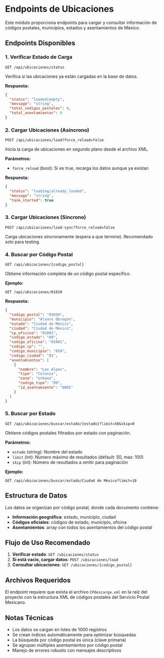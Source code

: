 # Endpoints de Ubicaciones

Este módulo proporciona endpoints para cargar y consultar información de códigos postales, municipios, estados y asentamientos de México.

## Endpoints Disponibles

### 1. Verificar Estado de Carga
```
GET /api/ubicaciones/status
```
Verifica si las ubicaciones ya están cargadas en la base de datos.

**Respuesta:**
```json
{
  "status": "loaded|empty",
  "message": "string",
  "total_codigos_postales": 0,
  "total_asentamientos": 0
}
```

### 2. Cargar Ubicaciones (Asíncrono)
```
POST /api/ubicaciones/load?force_reload=false
```
Inicia la carga de ubicaciones en segundo plano desde el archivo XML.

**Parámetros:**
- `force_reload` (bool): Si es true, recarga los datos aunque ya existan

**Respuesta:**
```json
{
  "status": "loading|already_loaded",
  "message": "string",
  "task_started": true
}
```

### 3. Cargar Ubicaciones (Síncrono)
```
POST /api/ubicaciones/load-sync?force_reload=false
```
Carga ubicaciones síncronamente (espera a que termine). Recomendado solo para testing.

### 4. Buscar por Código Postal
```
GET /api/ubicaciones/{codigo_postal}
```
Obtiene información completa de un código postal específico.

**Ejemplo:**
```
GET /api/ubicaciones/01010
```

**Respuesta:**
```json
{
  "codigo_postal": "01010",
  "municipio": "Álvaro Obregón",
  "estado": "Ciudad de México",
  "ciudad": "Ciudad de México",
  "cp_oficina": "01001",
  "codigo_estado": "09",
  "codigo_oficina": "01001",
  "codigo_cp": "",
  "codigo_municipio": "010",
  "codigo_ciudad": "01",
  "asentamientos": [
    {
      "nombre": "Los Alpes",
      "tipo": "Colonia",
      "zona": "Urbano",
      "codigo_tipo": "09",
      "id_asentamiento": "0005"
    }
  ]
}
```

### 5. Buscar por Estado
```
GET /api/ubicaciones/buscar/estado/{estado}?limit=50&skip=0
```
Obtiene códigos postales filtrados por estado con paginación.

**Parámetros:**
- `estado` (string): Nombre del estado
- `limit` (int): Número máximo de resultados (default: 50, max: 100)
- `skip` (int): Número de resultados a omitir para paginación

**Ejemplo:**
```
GET /api/ubicaciones/buscar/estado/Ciudad de México?limit=10
```

## Estructura de Datos

Los datos se organizan por código postal, donde cada documento contiene:

- **Información geográfica**: estado, municipio, ciudad
- **Códigos oficiales**: códigos de estado, municipio, oficina
- **Asentamientos**: array con todos los asentamientos del código postal

## Flujo de Uso Recomendado

1. **Verificar estado**: `GET /ubicaciones/status`
2. **Si está vacío, cargar datos**: `POST /ubicaciones/load`
3. **Consultar ubicaciones**: `GET /ubicaciones/{codigo_postal}`

## Archivos Requeridos

El endpoint requiere que exista el archivo `CPdescarga.xml` en la raíz del proyecto con la estructura XML de códigos postales del Servicio Postal Mexicano.

## Notas Técnicas

- Los datos se cargan en lotes de 1000 registros
- Se crean índices automáticamente para optimizar búsquedas
- La búsqueda por código postal es única (clave primaria)
- Se agrupan múltiples asentamientos por código postal
- Manejo de errores robusto con mensajes descriptivos
